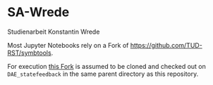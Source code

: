 # SA-Wrede
 Studienarbeit Konstantin Wrede

Most Jupyter Notebooks rely on a Fork of https://github.com/TUD-RST/symbtools.

For execution [this Fork](https://github.com/wredsen/symbtools) is assumed to be cloned and checked out on <code>DAE_statefeedback</code> in the same parent directory as this repository.
